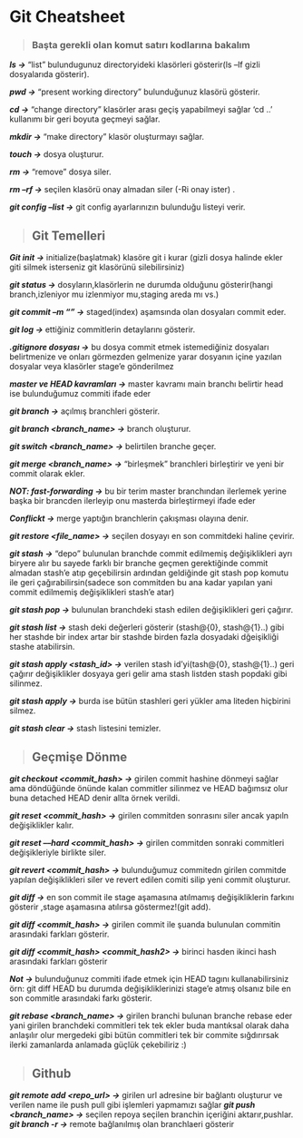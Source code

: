 # Git Cheatsheet


 
>### Başta gerekli olan komut satırı kodlarına bakalım

***ls ->*** “list” bulundugunuz directoryideki klasörleri gösterir(ls –lf gizli dosyalarıda gösterir). 

***pwd ->*** “present working directory” bulunduğunuz klasörü gösterir. 

***cd <filename>  ->*** “change directory” klasörler arası geçiş yapabilmeyi sağlar ‘cd ..’ kullanımı bir geri boyuta geçmeyi sağlar. 

***mkdir <filename> ->*** “make directory” klasör oluşturmayı sağlar. 

***touch <filename> ->*** dosya oluşturur. 

***rm <filename> ->*** “remove” dosya siler. 

***rm –rf <filename> ->*** seçilen klasörü onay almadan siler (-Ri onay ister) . 

***git config –list ->*** git config ayarlarınızın bulunduğu listeyi verir. 

> ## Git Temelleri 

***Git init ->*** initialize(başlatmak) klasöre git i kurar (gizli dosya halinde ekler giti silmek isterseniz git klasörünü silebilirsiniz) 

***git status ->*** dosyların,klasörlerin ne durumda olduğunu gösterir(hangi branch,izleniyor mu izlenmiyor mu,staging areda mı vs.) 

***git commit –m “<message>” ->*** staged(index) aşamsında olan dosyaları commit eder. 

***git log ->*** ettiğiniz commitlerin detaylarını gösterir. 

***.gitignore dosyası ->*** bu dosya commit etmek istemediğiniz dosyaları belirtmenize ve onları görmezden gelmenize yarar dosyanın içine yazılan dosyalar veya klasörler stage’e gönderilmez 

***master ve HEAD kavramları ->*** master kavramı main branchı belirtir head ise bulunduğumuz commiti ifade eder 

***git branch ->*** açılmış branchleri gösterir. 

***git branch <branch_name> ->*** branch oluşturur. 

***git switch <branch_name> ->*** belirtilen branche geçer. 

***git merge <branch_name> ->*** “birleşmek” branchleri birleştirir ve yeni bir commit olarak ekler. 

***NOT: fast-forwarding ->*** bu bir terim master branchından ilerlemek yerine başka bir brancden ilerleyip onu masterda birleştirmeyi ifade eder 

***Conflickt ->*** merge yaptığın branchlerin çakışması olayına denir. 

***git restore <file_name> ->*** seçilen dosyayı en son commitdeki haline çevirir. 

***git stash ->*** “depo” bulunulan branchde commit edilmemiş değişiklikleri ayrı biryere alır bu sayede farklı bir branche geçmen gerektiğinde commit almadan stash’e atıp geçebilirsin ardından geldiğinde git stash pop komutu ile geri çağırabilirsin(sadece son commitden bu ana kadar yapılan yani commit edilmemiş değişiklikleri stash’e atar) 

***git stash pop ->*** bulunulan branchdeki stash edilen değişiklikleri geri çağırır. 

***git stash list ->*** stash deki değerleri gösterir (stash@{0}, stash@{1}..) gibi her stashde bir index artar bir stashde birden fazla dosyadaki dğeişikliği stashe atabilirsin. 

***git stash apply <stash_id> ->*** verilen stash id’yi(tash@{0}, stash@{1}..) geri çağırır değişiklikler dosyaya geri gelir ama stash listden stash popdaki gibi silinmez. 

***git stash apply ->*** burda ise bütün stashleri geri yükler ama liteden hiçbirini silmez. 

***git stash clear ->*** stash listesini temizler. 

> ## Geçmişe Dönme 

***git checkout <commit_hash> ->***   girilen commit hashine dönmeyi sağlar ama döndüğünde önünde kalan commitler silinmez ve HEAD bağımsız olur buna detached HEAD denir allta örnek verildi. 

***git reset <commit_hash> ->*** girilen commitden sonrasını siler ancak yapıln değişiklikler kalır. 

***git reset ––hard <commit_hash> ->*** girilen commitden sonraki commitleri değişikleriyle birlikte siler. 

***git revert <commit_hash> ->*** bulunduğumuz commitedn girilen commitde yapılan değişiklikleri siler ve revert edilen comiti silip yeni commit oluşturur.  

***git diff ->*** en son commit ile stage aşamasına atılmamış değişikliklerin farkını gösterir ,stage aşamasına atılırsa göstermez!(git add). 

***git diff <commit_hash> ->*** girilen commit ile şuanda bulunulan commitin arasındaki farkları gösterir. 

***git diff <commit_hash> <commit_hash2> ->*** birinci hasden ikinci hash arasındaki farkları gösterir  

***Not ->*** bulunduğunuz commiti ifade etmek için HEAD tagını kullanabilirsiniz örn: git diff HEAD  bu durumda değişikliklerinizi stage’e atmış olsanız bile en son commitle arasındaki farkı gösterir.  

***git rebase <branch_name> ->*** girilen branchi bulunan branche rebase eder yani girilen branchdeki commitleri tek tek ekler buda mantıksal olarak daha anlaşılır olur mergedeki gibi bütün commitleri tek bir commite sığdırırsak ilerki zamanlarda anlamada güçlük çekebiliriz :) 

> ## Github
***git remote add <name> <repo_url> ->*** girilen url adresine bir bağlantı oluşturur ve verilen name ile push pull gibi işlemleri yapmamızı sağlar
***git push <name>  <branch_name> ->*** seçilen repoya seçilen branchin içeriğini aktarır,pushlar.
***git branch -r  ->*** remote bağlanılmış olan branchlaeri gösterir


 

 

 

 

 
